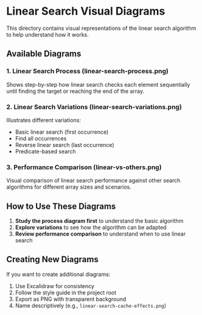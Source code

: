 # Linear Search Visual Diagrams

This directory contains visual representations of the linear search algorithm
to help understand how it works.

## Available Diagrams

### 1. Linear Search Process (linear-search-process.png)

Shows step-by-step how linear search checks each element sequentially until
finding the target or reaching the end of the array.

### 2. Linear Search Variations (linear-search-variations.png)

Illustrates different variations:

- Basic linear search (first occurrence)
- Find all occurrences
- Reverse linear search (last occurrence)
- Predicate-based search

### 3. Performance Comparison (linear-vs-others.png)

Visual comparison of linear search performance against other search algorithms
for different array sizes and scenarios.

## How to Use These Diagrams

1. **Study the process diagram first** to understand the basic algorithm
2. **Explore variations** to see how the algorithm can be adapted
3. **Review performance comparison** to understand when to use linear search

## Creating New Diagrams

If you want to create additional diagrams:

1. Use Excalidraw for consistency
2. Follow the style guide in the project root
3. Export as PNG with transparent background
4. Name descriptively (e.g., `linear-search-cache-effects.png`)


